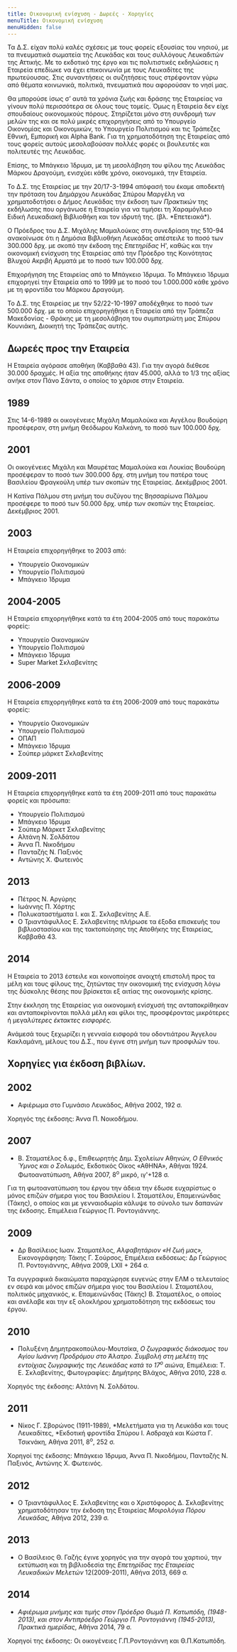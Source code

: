 ```yaml
---
title: Οικονομική ενίσχυση - Δωρεές - Χορηγίες
menuTitle: Οικονομική ενίσχυση
menuHidden: false
---
```


Τα Δ.Σ. είχαν πολύ καλές σχέσεις με τους φορείς εξουσίας του νησιού, με τα πνευματικά σωματεία της Λευκάδας και τους συλλόγους Λευκαδιτών της Αττικής. Με το εκδοτικό της έργο και τις πολιτιστικές εκδηλώσεις η Εταιρεία επεδίωκε να έχει επικοινωνία με τους Λευκαδίτες της πρωτεύουσας. Στις συναντήσεις οι συζητήσεις τους στρέφονταν γύρω από θέματα κοινωνικά, πολιτικά, πνευματικά που αφορούσαν το νησί μας.

Θα μπορούσε ίσως σ’ αυτά τα χρόνια ζωής και δράσης της Εταιρείας να γίνουν πολύ περισσότερα σε όλους τους τομείς. Όμως η Εταιρεία δεν είχε σπουδαίους οικονομικούς πόρους. Στηρίζεται μόνο στη συνδρομή των μελών της και σε πολύ μικρές επιχορηγήσεις από το Υπουργείο Οικονομίας και Οικονομικών, το Υπουργείο Πολιτισμού και τις Τράπεζες Εθνική, Εμπορική και Alpha Bank. Για τη χρηματοδότηση της Εταιρείας από τους φορείς αυτούς μεσολαβούσαν πολλές φορές οι βουλευτές και πολιτευτές της Λευκάδας.

Επίσης, το Μπάγκειο Ίδρυμα, με τη μεσολάβηση του φίλου της Λευκάδας Μάρκου Δραγούμη, ενισχύει κάθε χρόνο, οικονομικά, την Εταιρεία.

Το Δ.Σ. της Εταιρείας με την 20/17-3-1994 απόφασή του έκαμε αποδεκτή την πρόταση του Δημάρχου Λευκάδας Σπύρου Μαργέλη να χρηματοδοτήσει ο Δήμος Λευκάδας την έκδοση των *Πρακτικών* της εκδήλωσης που οργάνωσε η Εταιρεία για να τιμήσει τη Χαραμόγλειο Ειδική Λευκαδιακή Βιβλιοθήκη και τον ιδρυτή της. \(βλ. *Επετειακά\*).

Ο Πρόεδρος του Δ.Σ. Μιχάλης Μαμαλούκας στη συνεδρίαση της 510-94 ανακοίνωσε ότι η Δημόσια Βιβλιοθήκη Λευκάδας απέστειλε το ποσό των 300.000 δρχ. με σκοπό την έκδοση της *Επετηρίδας* Η', καθώς και την οικονομική ενίσχυση της Εταιρείας από την Πρόεδρο της Κοινότητας Βλυχού Ακριβή Αρματά με το ποσό των 100.000 δρχ.

Επιχορήγηση της Εταιρείας από το Μπάγκειο Ίδρυμα. Το Μπάγκειο Ίδρυμα επιχορηγεί την Εταιρεία από το 1999 με το ποσό του 1.000.000 κάθε χρόνο με τη φροντίδα του Μάρκου Δραγούμη.

Το Δ.Σ. της Εταιρείας με την 52/22-10-1997 αποδέχθηκε το ποσό των 500.000 δρχ. με το οποίο επιχορηγήθηκε η Εταιρεία από την Τράπεζα Μακεδονίας - Θράκης με τη μεσολάβηση του συμπατριώτη μας Σπύρου Κουνιάκη, Διοικητή της Τράπεζας αυτής.

## Δωρεές προς την Εταιρεία

Η Εταιρεία αγόρασε αποθήκη \(Καββαθά 43\). Για την αγορά διέθεσε 30.000 δραχμές. Η αξία της αποθήκης ήταν 45.000, αλλά το 1/3 της αξίας ανήκε στον Πάνο Σάντα, ο οποίος το χάρισε στην Εταιρεία.

## 1989

Στις 14-6-1989 οι οικογένειες Μιχάλη Μαμαλούκα και Αγγέλου Βουδούρη προσέφεραν, στη μνήμη Θεόδωρου Καλκάνη, το ποσό των 100.000 δρχ.

## 2001

Οι οικογένειες Μιχάλη και Μαυρέτας Μαμαλούκα και Λουκίας Βουδούρη προσέφεραν το ποσό των 300.000 δρχ. στη μνήμη του πατέρα τους Βασιλείου Φραγκούλη υπέρ των σκοπών της Εταιρείας. Δεκέμβριος 2001.

Η Κατίνα Πάλμου στη μνήμη του συζύγου της Βησσαρίωνα Πάλμου προσέφερε το ποσό των 50.000 δρχ. υπέρ των σκοπών της Εταιρείας. Δεκέμβριος 2001.

## 2003

Η Eταιρεία επιχορηγήθηκε το 2003 από:
- Υπουργείο Οικονομικών
- Υπουργείο Πολιτισμού
- Μπάγκειο Ίδρυμα

## 2004-2005

H Eταιρεία επιχορηγήθηκε κατά τα έτη 2004-2005 από τους παρακάτω φορείς:
- Υπουργείο Οικονομικών
- Υπουργείο Πολιτισμού
- Μπάγκειο Ίδρυμα
- Super Market Σκλαβενίτης

## 2006-2009

Η Eταιρεία επιχορηγήθηκε κατά τα έτη 2006-2009 από τους παρακάτω φορείς:
- Υπουργείο Οικονομικών
- Υπουργείο Πολιτισμού
- ΟΠΑΠ
- Μπάγκειο Ίδρυμα
- Σούπερ μάρκετ Σκλαβενίτης

## 2009-2011

Η Εταιρεία επιχορηγήθηκε κατά τα έτη 2009-2011 από τους παρακάτω φορείς και πρόσωπα:
- Υπουργείο Πολιτισμού
- Μπάγκειο Ίδρυμα
- Σούπερ Μάρκετ Σκλαβενίτης
- Αλτάνη Ν. Σολδάτου
- Άννα Π. Νικοδήμου
- Πανταζής Ν. Παξινός
- Αντώνης Χ. Φωτεινός

## 2013

- Πέτρος Ν. Αργύρης
- Ιωάννης Π. Χόρτης
- Πολυκαταστήματα Ι. και Σ. Σκλαβενίτης Α.Ε.
- Ο Τριαντάφυλλος Ε. Σκλαβενίτης πλήρωσε τα έξοδα επισκευής του βιβλιοστασίου και της τακτοποίησης της Αποθήκης της Εταιρείας, Καββαθά 43.

## 2014

Η Εταιρεία το 2013 έστειλε και κοινοποίησε ανοιχτή επιστολή προς τα μέλη και τους φίλους της, ζητώντας την οικονομική της ενίσχυση λόγω της δύσκολης θέσης που βρίσκεται εξ αιτίας της οικονομικής κρίσης.

Στην έκκληση της Εταιρείας για οικονομική ενίσχυσή της ανταποκρίθηκαν και ανταποκρίνονται πολλά μέλη και φίλοι της, προσφέροντας μικρότερες ή μεγα*λύτερες έκτακτες εισφορές.*

Ανάμεσά τους ξεχωρίζει η γενναία εισφορά του οδοντιάτρου Άγγελου Κακλαμάνη, μέλους του Δ.Σ., που έγινε στη μνήμη των προσφιλών του.

## Χορηγίες για έκδοση βιβλίων.

## 2002

- Αφιέρωμα στο Γυμνάσιο Λευκάδος, Αθήνα 2002, 192 σ.

Χορηγός της έκδοσης: Άννα Π. Νοικοδήμου.

## 2007

- Β. Σταματέλος δ.φ., Επιθεωρητής Δημ. Σχολείων Αθηνών, *Ο Εθνικός Ύμνος και ο Σολωμός,* Εκδοτικός Οίκος «ΑθΗΝΑ», Αθήναι 1924. Φωτοανατύπωση, Αθήνα 2007, 8<sup>ο</sup> μικρό, ιγ'\+128 σ.

Για τη φωτοανατύπωση του έργου την άδεια την έδωσε ευχαρίστως ο μόνος επιζών σήμερα γιος του Βασιλείου Ι. Σταματέλου, Επαμεινώνδας \(Τάκης\), ο οποίος και με γενναιοδωρία κάλυψε το σύνολο των δαπανών της έκδοσης. Επιμέλεια Γεώργιος Π. Ροντογιάννης.

## 2009

- Δρ Βασίλειος Ιωαν. Σταματέλος, *Αλφαβητάριον «Η ζωή μας»,* Εικονογράφηση: Τάκης Γ. Σούρσος, Επιμέλεια εκδόσεως: Δρ Γεώργιος Π. Ροντογιάννης, Αθήνα 2009, LXII \+ 264 σ.

Τα συγγραφικά δικαιώματα παραχώρησε ευγενώς στην ΕΛΜ ο τελευταίος εν σειρά και μόνος επιζών σήμερα γιος του Βασιλείου Ι. Σταματέλου, πολιτικός μηχανικός, κ. Επαμεινώνδας \(Τάκης\) Β. Σταματέλος, ο οποίος και ανέλαβε και την εξ ολοκλήρου χρηματοδότηση της εκδόσεως του έργου.

## 2010

- Πολυξένη Δημητρακοπούλου-Μουτσίκα, *Ο ζωγραφικός διάκοσμος του Αγίου Ιωάννη Προδρόμου στο Άλατρο. Συμβολή στη μελέτη της εντοίχιας ζωγραφικής της Λευκάδας κατά το 17<sup>ο</sup> αιώνα,* Επιμέλεια: Τ. Ε. Σκλαβενίτης, Φωτογραφίες: Δημήτρης Βλάχος, Αθήνα 2010, 228 σ.

Χορηγός της έκδοσης: Αλτάνη Ν. Σολδάτου.

## 2011

- Νίκος Γ. Σβορώνος \(1911-1989\), *Μελετήματα για τη Λευκάδα και τους Λευκαδίτες, *Εκδοτική φροντίδα Σπύρου Ι. Ασδραχά και Κώστα Γ. Τσικνάκη, Αθήνα 2011, 8<sup>ο</sup>, 252 σ.

Χορηγοί της έκδοσης: Μπάγκειο Ίδρυμα, Άννα Π. Νικοδήμου, Πανταζής Ν. Παξινός, Αντώνης Χ. Φωτεινός.

## 2012

- Ο Τριαντάφυλλος Ε. Σκλαβενίτης και ο Χριστόφορος Δ. Σκλαβενίτης χρηματοδότησαν την έκδοση της Εταιρείας *Μοιρολόγια Πόρου Λευκάδας,* Αθήνα 2012, 239 σ.

## 2013

- Ο Βασίλειος Θ. Γαζής έγινε χορηγός για την αγορά του χαρτιού, την εκτύπωση και τη βιβλιοδεσία της *Επετηρίδας της Εταιρείας Λευκαδικών Μελετών* 12\(2009-2011\), Αθήνα 2013, 669 σ.

## 2014

- *Αφιέρωμα μνήμης και τιμής στον Πρόεδρο Θωμά Π. Κατωπόδη, \(1948-2013\), και στον Αντιπρόεδρο Γεώργιο Π. Ροντογιάννη \(1945-2013\), Πρακτικά ημερίδας*, Αθήνα 2014, 79 σ.

Χορηγοί της έκδοσης: Οι οικογένειες Γ.Π.Ροντογιάννη και Θ.Π.Κατωπόδη. 